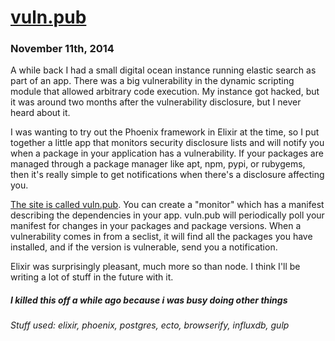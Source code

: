 # [vuln.pub](posts/11-10-2014.html)

### November 11th, 2014

A while back I had a small digital ocean instance running elastic search as part of an app. There was a big vulnerability in the dynamic scripting module that allowed arbitrary code execution. My instance got hacked, but it was around two months after the vulnerability disclosure, but I never heard about it.

I was wanting to try out the Phoenix framework in Elixir at the time, so I put together a little app that monitors security disclosure lists and will notify you when a package in your application has a vulnerability. If your packages are managed through a package manager like apt, npm, pypi, or rubygems, then it's really simple to get notifications when there's a disclosure affecting you.

[The site is called vuln.pub](https://www.vuln.pub). You can create a "monitor" which has a manifest describing the dependencies in your app. vuln.pub will periodically poll your manifest for changes in your packages and package versions. When a vulnerability comes in from a seclist, it will find all the packages you have installed, and if the version is vulnerable, send you a notification.

Elixir was surprisingly pleasant, much more so than node. I think I'll be writing a lot of stuff in the future with it.

##### I killed this off a while ago because i was busy doing other things

###### Stuff used: elixir, phoenix, postgres, ecto, browserify, influxdb, gulp